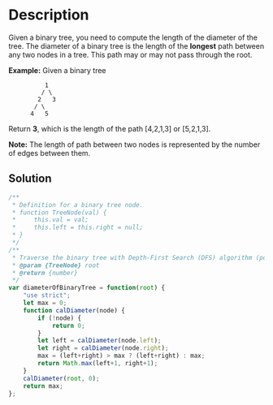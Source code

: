 # Description

Given a binary tree, you need to compute the length of the diameter of the tree. The diameter of a binary tree is the length of the **longest** path between any two nodes in a tree. This path may or may not pass through the root.

**Example:**
Given a binary tree
```
          1
         / \
        2   3
       / \     
      4   5    
```
Return **3**, which is the length of the path [4,2,1,3] or [5,2,1,3].

**Note:** The length of path between two nodes is represented by the number of edges between them.

## Solution
```javascript
/**
 * Definition for a binary tree node.
 * function TreeNode(val) {
 *     this.val = val;
 *     this.left = this.right = null;
 * }
 */
/**
 * Traverse the binary tree with Depth-First Search (DFS) algorithm (postorder)
 * @param {TreeNode} root
 * @return {number}
 */
var diameterOfBinaryTree = function(root) {
	"use strict";
    let max = 0;
    function calDiameter(node) {
        if (!node) {
            return 0;
        }
        let left = calDiameter(node.left);
        let right = calDiameter(node.right);
        max = (left+right) > max ? (left+right) : max;
        return Math.max(left+1, right+1);
    }
    calDiameter(root, 0);
    return max;
};
```